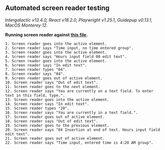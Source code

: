 ## Automated screen reader testing

_Intergalactic v13.4.0, React v18.2.0, Playwright v1.25.1,
Guidepup v0.13.1, MacOS Monterey 12._

**Running screen reader against [this file](https://github.com/semrush/intergalactic/blob/master/website/docs/components/time-picker/examples/expanded.jsx).**

```
1. Screen reader goes into the active element.
2. Screen reader says "Time input, no time entered group".
3. Screen reader goes into the active element.
4. Screen reader says "Hours input field 00 edit text".
5. Screen reader goes into the active element.
6. Screen reader says "In edit text".
7. Screen reader types "04".
8. Screen reader says "04".
9. Screen reader goes out of active element.
10. Screen reader says "Out of edit text".
11. Screen reader goes to the next element.
12. Screen reader says "You are currently on a text field. To enter text in this field, type.".
13. Screen reader goes into the active element.
14. Screen reader says "In edit text".
15. Screen reader types "20".
16. Screen reader says "You are currently in a text field.".
17. Screen reader goes out of active element.
18. Screen reader says "Out of edit text".
19. Screen reader goes to the previous element.
20. Screen reader says "04 Insertion at end of text. Hours input field edit text".
21. Screen reader goes out of active element.
22. Screen reader says "Time input, entered time is 4:20 AM group".
```

